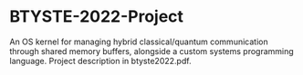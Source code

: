 # BTYSTE-2022-Project
An OS kernel for managing hybrid classical/quantum communication through shared memory buffers, alongside a custom systems programming language.
Project description in btyste2022.pdf.
